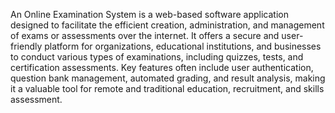 An Online Examination System is a web-based software application designed to facilitate the efficient creation, administration, and management of exams or assessments over the internet. It offers a secure and user-friendly platform for organizations, educational institutions, and businesses to conduct various types of examinations, including quizzes, tests, and certification assessments. Key features often include user authentication, question bank management, automated grading, and result analysis, making it a valuable tool for remote and traditional education, recruitment, and skills assessment.
